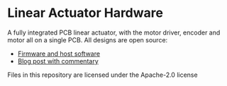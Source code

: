 # Linear Actuator Hardware

A fully integrated PCB linear actuator, with the motor driver, encoder and motor all on a single PCB. All designs are
open source:

- [Firmware and host software](https://github.com/kingoflolz/linear-actuator-firmware)
- [Blog post with commentary](https://benwang.dev/2022/08/09/PCB-Linear-Actuator.html)

Files in this repository are licensed under the Apache-2.0 license